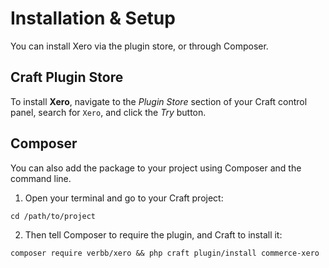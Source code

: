 # Installation & Setup
You can install Xero via the plugin store, or through Composer.

## Craft Plugin Store
To install **Xero**, navigate to the _Plugin Store_ section of your Craft control panel, search for `Xero`, and click the _Try_ button.

## Composer
You can also add the package to your project using Composer and the command line.

1. Open your terminal and go to your Craft project:
```shell
cd /path/to/project
```

2. Then tell Composer to require the plugin, and Craft to install it:
```shell
composer require verbb/xero && php craft plugin/install commerce-xero
```
